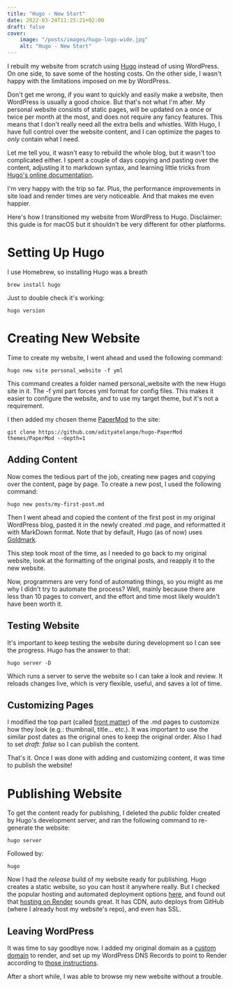 ```yaml
---
title: "Hugo - New Start"
date: 2022-03-24T11:25:21+02:00
draft: false
cover:
    image: "/posts/images/hugo-logo-wide.jpg"
    alt: "Hugo - New Start"
---
```


I rebuilt my website from scratch using [Hugo](https://gohugo.io) instead of using WordPress. On one side, to save some of the hosting costs. On the other side, I wasn't happy with the limitations imposed on me by WordPress.

Don't get me wrong, if you want to quickly and easily make a website, then WordPress is usually a good choice. But that's not what I'm after. My personal website consists of static pages, will be updated on a once or twice per month at the most, and does not require any fancy features. This means that I don't really need all the extra bells and whistles. With Hugo, I have full control over the website content, and I can optimize the pages to *only* contain what I need.

Let me tell you, it wasn't easy to rebuild the whole blog, but it wasn't too complicated either. I spent a couple of days copying and pasting over the content, adjusting it to markdown syntax, and learning little tricks from [Hugo's online documentation](https://gohugo.io/getting-started/).

I'm very happy with the trip so far. Plus, the performance improvements in site load and render times are very noticeable. And that makes me even happier.

Here's how I transitioned my website from WordPress to Hugo. Disclaimer: this guide is for macOS but it shouldn't be very different for other platforms.

# Setting Up Hugo

I use Homebrew, so installing Hugo was a breath

```
brew install hugo
```

Just to double check it's working:

```
hugo version
```

# Creating New Website

Time to create my website, I went ahead and used the following command:

```
hugo new site personal_website -f yml
```

This command creates a folder named personal_website with the new Hugo site in it. The -f yml part forces yml format for config files. This makes it easier to configure the website, and to use my target theme, but it's not a requirement.

I then added my chosen theme [PaperMod](https://github.com/adityatelange/hugo-PaperMod/wiki/Installation) to the site:

```
git clone https://github.com/adityatelange/hugo-PaperMod themes/PaperMod --depth=1
```

## Adding Content

Now comes the tedious part of the job, creating new pages and copying over the content, page by page. To create a new post, I used the following command:

```
hugo new posts/my-first-post.md
```

Then I went ahead and copied the content of the first post in my original WordPress blog, pasted it in the newly created .md page, and reformatted it with MarkDown format. Note that by default, Hugo (as of now) uses [Goldmark](https://gohugo.io/getting-started/configuration-markup#goldmark).

This step took most of the time, as I needed to go back to my original website, look at the formatting of the original posts, and reapply it to the new website.

Now, programmers are very fond of automating things, so you might as me why I didn't try to automate the process? Well, mainly because there are less than 10 pages to convert, and the effort and time most likely wouldn't have been worth it.

## Testing Website

It's important to keep testing the website during development so I can see the progress. Hugo has the answer to that:

```
hugo server -D
```

Which runs a server to serve the website so I can take a look and review. It reloads changes live, which is very flexible, useful, and saves a lot of time.

## Customizing Pages

I modified the top part (called [front matter](https://gohugo.io/content-management/front-matter/)) of the .md pages to customize how they look (e.g.: thumbnail, title... etc.). It was important to use the similar post dates as the original ones to keep the original order. Also I had to set _draft: false_ so I can publish the content.

That's it. Once I was done with adding and customizing content, it was time to publish the website!

# Publishing Website

To get the content ready for publishing, I deleted the _public_ folder created by Hugo's development server, and ran the following command to re-generate the website:

```
hugo server
```

Followed by:

```
hugo
```

Now I had the _release_ build of my website ready for publishing. Hugo creates a static website, so you can host it anywhere really. But I checked the popular hosting and automated deployment options [here](https://gohugo.io/hosting-and-deployment/), and found out that [hosting on Render](https://gohugo.io/hosting-and-deployment/hosting-on-render/) sounds great. It has CDN, auto deploys from GitHub (where I already host my website's repo), and even has SSL.

## Leaving WordPress

It was time to say goodbye now. I added my original domain as a [custom domain](https://render.com/docs/custom-domains) to render, and set up my WordPress DNS Records to point to Render according to [those instructions](https://render.com/docs/configure-namecheap-dns).

After a short while, I was able to browse my new website without a trouble.